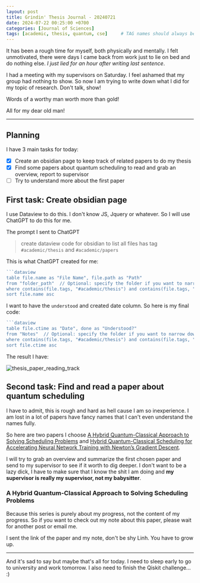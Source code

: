 ```yaml
---
layout: post
title: Grindin' Thesis Journal - 20240721
date: 2024-07-22 00:25:00 +0700
categories: [Journal of Sciences]
tags: [academic, thesis, quantum, cse]     # TAG names should always be lowercase
---
```


It has been a rough time for myself, both physically and mentally. I felt unmotivated, there were days I came back from work just to lie on bed and do nothing else. *I just lied for an hour after writing last sentence*.

I had a meeting with my supervisors on Saturday. I feel ashamed that my group had nothing to show. So now I am trying to write down what I did for my topic of research. Don't talk, show!

Words of a worthy man worth more than gold!

All for my dear old man!

---

## Planning

I have 3 main tasks for today:

- [x] Create an obsidian page to keep track of related papers to do my thesis
- [x] Find some papers about quantum scheduling to read and grab an overview, report to supervisor
- [ ] Try to understand more about the first paper

## First task: Create obsidian page

I use Dataview to do this. I don't know JS, Jquery or whatever. So I will use ChatGPT to do this for me.

The prompt I sent to ChatGPT

> create dataview code for obsidian to list all files has tag `#academic/thesis` and `#academic/papers`

This is what ChatGPT created for me:

```javascript
```dataview
table file.name as "File Name", file.path as "Path"
from "folder_path"  // Optional: specify the folder if you want to narrow down the search
where contains(file.tags, "#academic/thesis") and contains(file.tags, "#academic/papers")
sort file.name asc

```

I want to have the `understood` and created date column. So here is my final code:

```javascript
```dataview
table file.ctime as "Date", done as "Understood?"
from "Notes"  // Optional: specify the folder if you want to narrow down the search
where contains(file.tags, "#academic/thesis") and contains(file.tags, "#academic/papers")
sort file.ctime asc
```


The result I have:

![thesis_paper_reading_track](https://images2.imgbox.com/f4/5c/DJGKSCFz_o.png)

## Second task: Find and read a paper about quantum scheduling

I have to admit, this is rough and hard as hell cause I am so inexperience. I am lost in a lot of papers have fancy names that I can't even understand the names fully.

So here are two papers I choose [A Hybrid Quantum-Classical Approach to Solving Scheduling Problems](https://ojs.aaai.org/index.php/SOCS/article/view/18390/18181) and [Hybrid Quantum-Classical Scheduling for Accelerating Neural Network Training with Newton’s Gradient Descent](https://arxiv.org/pdf/2405.00252).

I will try to grab an overview and summarize the first chosen paper and send to my supervisor to see if it worth to dig deeper. I don't want to be a lazy dick, I have to make sure that I know the shit I am doing and **my supervisor is really my supervisor, not my babysitter**.

### A Hybrid Quantum-Classical Approach to Solving Scheduling Problems

Because this series is purely about my progress, not the content of my progress. So if you want to check out my note about this paper, please wait for another post or email me.

I sent the link of the paper and my note, don't be shy Linh. You have to grow up.

---

And it's sad to say but maybe that's all for today. I need to sleep early to go to university and work tomorrow. I also need to finish the Qiskit challenge... :) 

